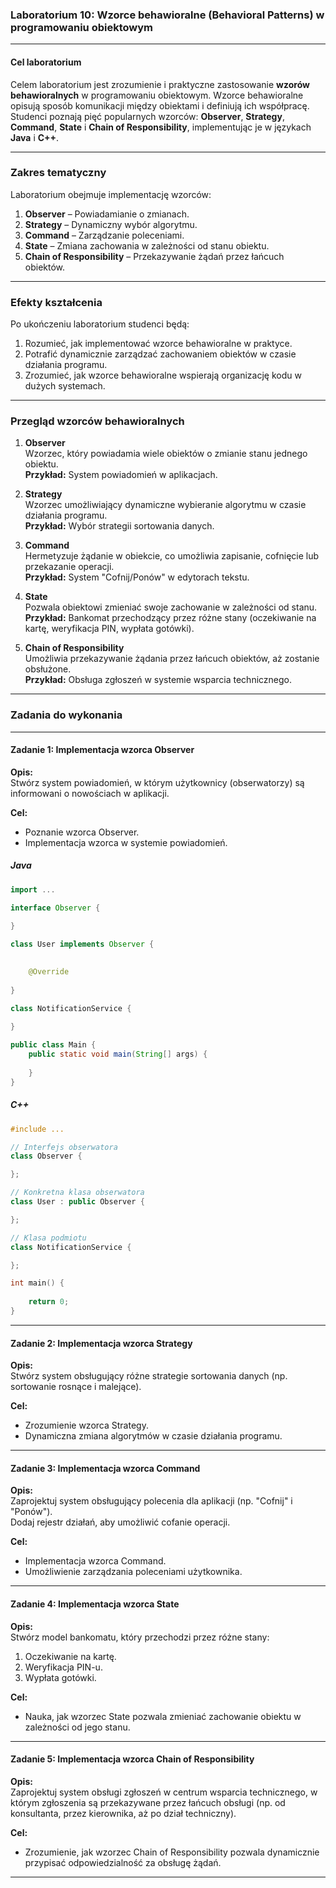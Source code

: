 ### **Laboratorium 10: Wzorce behawioralne (Behavioral Patterns) w programowaniu obiektowym**

---

#### **Cel laboratorium**  
Celem laboratorium jest zrozumienie i praktyczne zastosowanie **wzorów behawioralnych** w programowaniu obiektowym. Wzorce behawioralne opisują sposób komunikacji między obiektami i definiują ich współpracę. Studenci poznają pięć popularnych wzorców: **Observer**, **Strategy**, **Command**, **State** i **Chain of Responsibility**, implementując je w językach **Java** i **C++**.

---

### **Zakres tematyczny**

Laboratorium obejmuje implementację wzorców:
1. **Observer** – Powiadamianie o zmianach.  
2. **Strategy** – Dynamiczny wybór algorytmu.  
3. **Command** – Zarządzanie poleceniami.  
4. **State** – Zmiana zachowania w zależności od stanu obiektu.  
5. **Chain of Responsibility** – Przekazywanie żądań przez łańcuch obiektów.

---

### **Efekty kształcenia**

Po ukończeniu laboratorium studenci będą:
1. Rozumieć, jak implementować wzorce behawioralne w praktyce.  
2. Potrafić dynamicznie zarządzać zachowaniem obiektów w czasie działania programu.  
3. Zrozumieć, jak wzorce behawioralne wspierają organizację kodu w dużych systemach.

---

### **Przegląd wzorców behawioralnych**

1. **Observer**  
   Wzorzec, który powiadamia wiele obiektów o zmianie stanu jednego obiektu.  
   **Przykład:** System powiadomień w aplikacjach.

2. **Strategy**  
   Wzorzec umożliwiający dynamiczne wybieranie algorytmu w czasie działania programu.  
   **Przykład:** Wybór strategii sortowania danych.

3. **Command**  
   Hermetyzuje żądanie w obiekcie, co umożliwia zapisanie, cofnięcie lub przekazanie operacji.  
   **Przykład:** System "Cofnij/Ponów" w edytorach tekstu.

4. **State**  
   Pozwala obiektowi zmieniać swoje zachowanie w zależności od stanu.  
   **Przykład:** Bankomat przechodzący przez różne stany (oczekiwanie na kartę, weryfikacja PIN, wypłata gotówki).

5. **Chain of Responsibility**  
   Umożliwia przekazywanie żądania przez łańcuch obiektów, aż zostanie obsłużone.  
   **Przykład:** Obsługa zgłoszeń w systemie wsparcia technicznego.

---

### **Zadania do wykonania**

---

#### **Zadanie 1: Implementacja wzorca Observer**

**Opis:**  
Stwórz system powiadomień, w którym użytkownicy (obserwatorzy) są informowani o nowościach w aplikacji.

**Cel:**  
- Poznanie wzorca Observer.  
- Implementacja wzorca w systemie powiadomień.  

##### **Java**
```java
import ...

interface Observer {
    
}

class User implements Observer {
    

    @Override
   
}

class NotificationService {
    
}

public class Main {
    public static void main(String[] args) {
        
    }
}
```

##### **C++**
```cpp
#include ...

// Interfejs obserwatora
class Observer {

};

// Konkretna klasa obserwatora
class User : public Observer {

};

// Klasa podmiotu
class NotificationService {

};

int main() {
   
    return 0;
}
```

---

#### **Zadanie 2: Implementacja wzorca Strategy**

**Opis:**  
Stwórz system obsługujący różne strategie sortowania danych (np. sortowanie rosnące i malejące).

**Cel:**  
- Zrozumienie wzorca Strategy.  
- Dynamiczna zmiana algorytmów w czasie działania programu.

---

#### **Zadanie 3: Implementacja wzorca Command**

**Opis:**  
Zaprojektuj system obsługujący polecenia dla aplikacji (np. "Cofnij" i "Ponów").  
Dodaj rejestr działań, aby umożliwić cofanie operacji.

**Cel:**  
- Implementacja wzorca Command.  
- Umożliwienie zarządzania poleceniami użytkownika.

---

#### **Zadanie 4: Implementacja wzorca State**

**Opis:**  
Stwórz model bankomatu, który przechodzi przez różne stany:  
1. Oczekiwanie na kartę.  
2. Weryfikacja PIN-u.  
3. Wypłata gotówki.

**Cel:**  
- Nauka, jak wzorzec State pozwala zmieniać zachowanie obiektu w zależności od jego stanu.

---

#### **Zadanie 5: Implementacja wzorca Chain of Responsibility**

**Opis:**  
Zaprojektuj system obsługi zgłoszeń w centrum wsparcia technicznego, w którym zgłoszenia są przekazywane przez łańcuch obsługi (np. od konsultanta, przez kierownika, aż po dział techniczny).

**Cel:**  
- Zrozumienie, jak wzorzec Chain of Responsibility pozwala dynamicznie przypisać odpowiedzialność za obsługę żądań.

---
